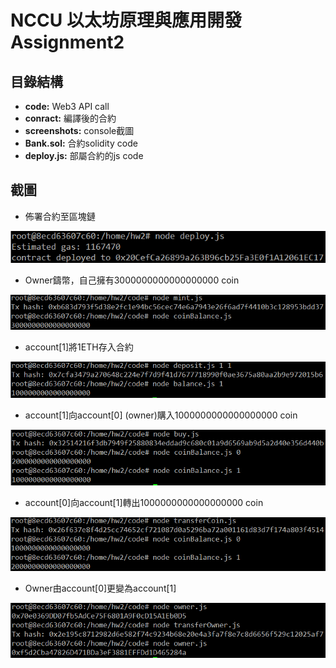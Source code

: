 # NCCU 以太坊原理與應用開發 Assignment2
## 目錄結構
- **code:** Web3 API call
- **conract:** 編譯後的合約
- **screenshots:** console截圖
- **Bank.sol:** 合約solidity code
- **deploy.js:** 部屬合約的js code

## 截圖
- 佈署合約至區塊鏈

![deploy](https://github.com/s60912frank/Ethereum-Application-Homework/blob/master/hw2/screenshots/deploy.png)
- Owner鑄幣，自己擁有3000000000000000000 coin

![mint](https://github.com/s60912frank/Ethereum-Application-Homework/blob/master/hw2/screenshots/mint.png)
- account[1]將1ETH存入合約

![deposit](https://github.com/s60912frank/Ethereum-Application-Homework/blob/master/hw2/screenshots/deposit.png)
- account[1]向account[0] (owner)購入1000000000000000000 coin

![buy](https://github.com/s60912frank/Ethereum-Application-Homework/blob/master/hw2/screenshots/buy.png)
- account[0]向account[1]轉出1000000000000000000 coin

![transfer](https://github.com/s60912frank/Ethereum-Application-Homework/blob/master/hw2/screenshots/transfer.png)
- Owner由account[0]更變為account[1]

![transferOwner](https://github.com/s60912frank/Ethereum-Application-Homework/blob/master/hw2/screenshots/transferOwner.png)